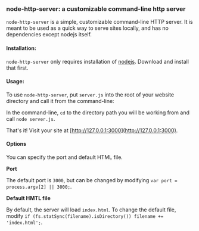 ### node-http-server: a customizable command-line http server ###

`node-http-server` is a simple, customizable command-line HTTP server. It is meant to be used as a quick way to serve sites locally, and has no dependencies except nodejs itself.


#### Installation: ####

`node-http-server` only requires installation of [nodejs](http://www.nodejs.org/). Download and install that first.


#### Usage: ####

To use `node-http-server`, put `server.js` into the root of your website directory and call it from the command-line:

In the command-line, `cd` to the directory path you will be working from and call `node server.js`. 

That's it! Visit your site at [http://127.0.0.1:3000](http://127.0.0.1:3000).


#### Options ####

You can specify the port and default HTML file.


**Port**

The default port is `3000`, but can be changed by modifying `var port = process.argv[2] || 3000;`.

**Default HMTL file**

By default, the server will load `index.html`. To change the default file, modify `if (fs.statSync(filename).isDirectory()) filename += 'index.html';`.
